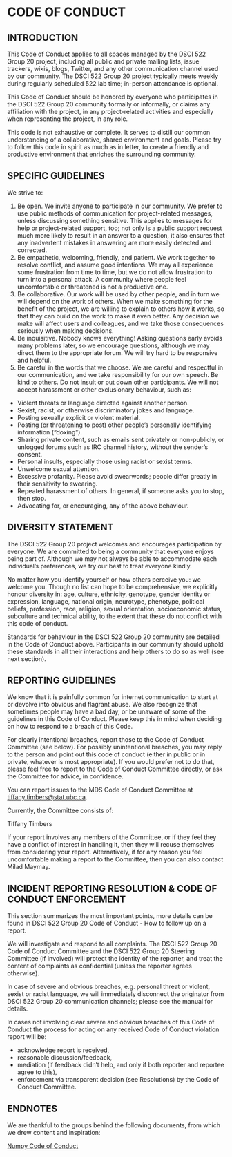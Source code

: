 # CODE OF CONDUCT
## INTRODUCTION
This Code of Conduct applies to all spaces managed by the DSCI 522 Group 20 project, including all public and private mailing lists, issue trackers, wikis, blogs, Twitter, and any other communication channel used by our community. The DSCI 522 Group 20 project typically meets weekly during regularly scheduled 522 lab time; in-person attendance is optional.

This Code of Conduct should be honored by everyone who participates in the DSCI 522 Group 20 community formally or informally, or claims any affiliation with the project, in any project-related activities and especially when representing the project, in any role.

This code is not exhaustive or complete. It serves to distill our common understanding of a collaborative, shared environment and goals. Please try to follow this code in spirit as much as in letter, to create a friendly and productive environment that enriches the surrounding community.

## SPECIFIC GUIDELINES
We strive to:

1. Be open. We invite anyone to participate in our community. We prefer to use public methods of communication for project-related messages, unless discussing something sensitive. This applies to messages for help or project-related support, too; not only is a public support request much more likely to result in an answer to a question, it also ensures that any inadvertent mistakes in answering are more easily detected and corrected.
2. Be empathetic, welcoming, friendly, and patient. We work together to resolve conflict, and assume good intentions. We may all experience some frustration from time to time, but we do not allow frustration to turn into a personal attack. A community where people feel uncomfortable or threatened is not a productive one.
3. Be collaborative. Our work will be used by other people, and in turn we will depend on the work of others. When we make something for the benefit of the project, we are willing to explain to others how it works, so that they can build on the work to make it even better. Any decision we make will affect users and colleagues, and we take those consequences seriously when making decisions.
4. Be inquisitive. Nobody knows everything! Asking questions early avoids many problems later, so we encourage questions, although we may direct them to the appropriate forum. We will try hard to be responsive and helpful.
5. Be careful in the words that we choose. We are careful and respectful in our communication, and we take responsibility for our own speech. Be kind to others. Do not insult or put down other participants. We will not accept harassment or other exclusionary behaviour, such as:
- Violent threats or language directed against another person.
- Sexist, racist, or otherwise discriminatory jokes and language.
- Posting sexually explicit or violent material.
- Posting (or threatening to post) other people’s personally identifying information (“doxing”).
- Sharing private content, such as emails sent privately or non-publicly, or unlogged forums such as IRC channel history, without the sender’s consent.
- Personal insults, especially those using racist or sexist terms.
- Unwelcome sexual attention.
- Excessive profanity. Please avoid swearwords; people differ greatly in their sensitivity to swearing.
- Repeated harassment of others. In general, if someone asks you to stop, then stop.
- Advocating for, or encouraging, any of the above behaviour.
## DIVERSITY STATEMENT
The DSCI 522 Group 20 project welcomes and encourages participation by everyone. We are committed to being a community that everyone enjoys being part of. Although we may not always be able to accommodate each individual’s preferences, we try our best to treat everyone kindly.

No matter how you identify yourself or how others perceive you: we welcome you. Though no list can hope to be comprehensive, we explicitly honour diversity in: age, culture, ethnicity, genotype, gender identity or expression, language, national origin, neurotype, phenotype, political beliefs, profession, race, religion, sexual orientation, socioeconomic status, subculture and technical ability, to the extent that these do not conflict with this code of conduct.

Standards for behaviour in the DSCI 522 Group 20 community are detailed in the Code of Conduct above. Participants in our community should uphold these standards in all their interactions and help others to do so as well (see next section).

## REPORTING GUIDELINES
We know that it is painfully common for internet communication to start at or devolve into obvious and flagrant abuse. We also recognize that sometimes people may have a bad day, or be unaware of some of the guidelines in this Code of Conduct. Please keep this in mind when deciding on how to respond to a breach of this Code.

For clearly intentional breaches, report those to the Code of Conduct Committee (see below). For possibly unintentional breaches, you may reply to the person and point out this code of conduct (either in public or in private, whatever is most appropriate). If you would prefer not to do that, please feel free to report to the Code of Conduct Committee directly, or ask the Committee for advice, in confidence.

You can report issues to the MDS Code of Conduct Committee at tiffany.timbers@stat.ubc.ca.

Currently, the Committee consists of:

Tiffany Timbers

If your report involves any members of the Committee, or if they feel they have a conflict of interest in handling it, then they will recuse themselves from considering your report. Alternatively, if for any reason you feel uncomfortable making a report to the Committee, then you can also contact Milad Maymay.

## INCIDENT REPORTING RESOLUTION & CODE OF CONDUCT ENFORCEMENT
This section summarizes the most important points, more details can be found in DSCI 522 Group 20 Code of Conduct - How to follow up on a report.

We will investigate and respond to all complaints. The DSCI 522 Group 20 Code of Conduct Committee and the DSCI 522 Group 20 Steering Committee (if involved) will protect the identity of the reporter, and treat the content of complaints as confidential (unless the reporter agrees otherwise).

In case of severe and obvious breaches, e.g. personal threat or violent, sexist or racist language, we will immediately disconnect the originator from DSCI 522 Group 20 communication channels; please see the manual for details.

In cases not involving clear severe and obvious breaches of this Code of Conduct the process for acting on any received Code of Conduct violation report will be:

- acknowledge report is received,
- reasonable discussion/feedback,
- mediation (if feedback didn’t help, and only if both reporter and reportee agree to this),
- enforcement via transparent decision (see Resolutions) by the Code of Conduct Committee.
## ENDNOTES
We are thankful to the groups behind the following documents, from which we drew content and inspiration:

[Numpy Code of Conduct](https://numpy.org/code-of-conduct/)